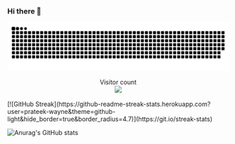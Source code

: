 ### Hi there 👋

<!--
**Prateek-Wayne/Prateek-Wayne** is a ✨ _special_ ✨ repository because its `README.md` (this file) appears on your GitHub profile.

Here are some ideas to get you started:

- 🔭 I’m currently working on ...
- 🌱 I’m currently learning ...
- 👯 I’m looking to collaborate on ...
- 🤔 I’m looking for help with ...
- 💬 Ask me about ...
- 📫 How to reach me: ...
- 😄 Pronouns: ...
- ⚡ Fun fact: ...
-->
<!-- <img src="https://raw.githubusercontent.com/prateek-wayne/prateek-wayne/master/resources/banner.png" alt="Hello world"> -->

<picture>
  <source media="(prefers-color-scheme: dark)" srcset="https://raw.githubusercontent.com/platane/platane/output/github-contribution-grid-snake-dark.svg">
  <source media="(prefers-color-scheme: light)" srcset="https://raw.githubusercontent.com/platane/platane/output/github-contribution-grid-snake.svg">
  <img alt="github contribution grid snake animation" src="https://raw.githubusercontent.com/platane/platane/output/github-contribution-grid-snake.svg">
</picture>

<p align="center"> 
  Visitor count<br>
  <img src="https://profile-counter.glitch.me/prateek-wayne/count.svg" />
</p>
[![GitHub Streak](https://github-readme-streak-stats.herokuapp.com?user=prateek-wayne&theme=github-light&hide_border=true&border_radius=4.7)](https://git.io/streak-stats) 

![Anurag's GitHub stats](https://github-readme-stats.vercel.app/api?username=prateek-wayne&show_icons=true) 



